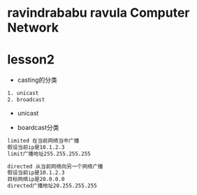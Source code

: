 ravindrababu ravula Computer Network
====================================

# lesson2

* casting的分类

```txt
1. unicast
2. broadcast
```

* unicast

* boardcast分类

```txt
limited 在当前网络当中广播
假设当前ip是10.1.2.3
limit广播地址255.255.255.255

directed 从当前网络向另一个网络广播
假设当前ip是10.1.2.3
目标网络ip是20.0.0.0
directed广播地址20.255.255.255
```
